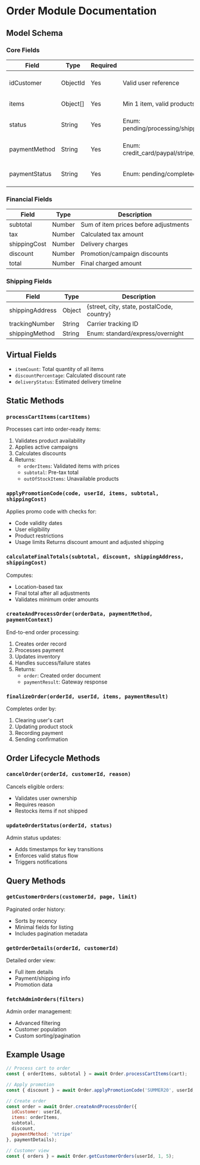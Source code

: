 # Order Module Documentation

## Model Schema

### Core Fields
| Field           | Type       | Required | Validation                          | Description |
|-----------------|------------|----------|-------------------------------------|-------------|
| idCustomer      | ObjectId   | Yes      | Valid user reference                | Customer who placed order |
| items           | Object[]   | Yes      | Min 1 item, valid products         | Ordered products |
| status          | String     | Yes      | Enum: pending/processing/shipped/delivered/cancelled/refunded | Order lifecycle state |
| paymentMethod   | String     | Yes      | Enum: credit_card/paypal/stripe/cod/bank_transfer/cash_on_delivery | How customer paid |
| paymentStatus   | String     | Yes      | Enum: pending/completed/failed/refunded | Payment processing state |

### Financial Fields
| Field           | Type       | Description |
|-----------------|------------|-------------|
| subtotal        | Number     | Sum of item prices before adjustments |
| tax             | Number     | Calculated tax amount |
| shippingCost    | Number     | Delivery charges |
| discount        | Number     | Promotion/campaign discounts |
| total           | Number     | Final charged amount |

### Shipping Fields
| Field           | Type       | Description |
|-----------------|------------|-------------|
| shippingAddress | Object     | {street, city, state, postalCode, country} |
| trackingNumber  | String     | Carrier tracking ID |
| shippingMethod  | String     | Enum: standard/express/overnight |

## Virtual Fields
- `itemCount`: Total quantity of all items
- `discountPercentage`: Calculated discount rate
- `deliveryStatus`: Estimated delivery timeline

## Static Methods

### `processCartItems(cartItems)`
Processes cart into order-ready items:
1. Validates product availability
2. Applies active campaigns
3. Calculates discounts
4. Returns:
   - `orderItems`: Validated items with prices
   - `subtotal`: Pre-tax total
   - `outOfStockItems`: Unavailable products

### `applyPromotionCode(code, userId, items, subtotal, shippingCost)`
Applies promo code with checks for:
- Code validity dates
- User eligibility
- Product restrictions
- Usage limits
Returns discount amount and adjusted shipping

### `calculateFinalTotals(subtotal, discount, shippingAddress, shippingCost)`
Computes:
- Location-based tax
- Final total after all adjustments
- Validates minimum order amounts

### `createAndProcessOrder(orderData, paymentMethod, paymentContext)`
End-to-end order processing:
1. Creates order record
2. Processes payment
3. Updates inventory
4. Handles success/failure states
5. Returns:
   - `order`: Created order document
   - `paymentResult`: Gateway response

### `finalizeOrder(orderId, userId, items, paymentResult)`
Completes order by:
1. Clearing user's cart
2. Updating product stock
3. Recording payment
4. Sending confirmation

## Order Lifecycle Methods

### `cancelOrder(orderId, customerId, reason)`
Cancels eligible orders:
- Validates user ownership
- Requires reason
- Restocks items if not shipped

### `updateOrderStatus(orderId, status)`
Admin status updates:
- Adds timestamps for key transitions
- Enforces valid status flow
- Triggers notifications

## Query Methods

### `getCustomerOrders(customerId, page, limit)`
Paginated order history:
- Sorts by recency
- Minimal fields for listing
- Includes pagination metadata

### `getOrderDetails(orderId, customerId)`
Detailed order view:
- Full item details
- Payment/shipping info
- Promotion data

### `fetchAdminOrders(filters)`
Admin order management:
- Advanced filtering
- Customer population
- Custom sorting/pagination

## Example Usage
```javascript
// Process cart to order
const { orderItems, subtotal } = await Order.processCartItems(cart);

// Apply promotion
const { discount } = await Order.applyPromotionCode('SUMMER20', userId, orderItems, subtotal);

// Create order
const order = await Order.createAndProcessOrder({
  idCustomer: userId,
  items: orderItems,
  subtotal,
  discount,
  paymentMethod: 'stripe'
}, paymentDetails);

// Customer view
const { orders } = await Order.getCustomerOrders(userId, 1, 5);
